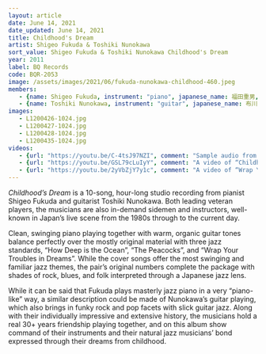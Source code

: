 ```yaml
---
layout: article
date: June 14, 2021
date_updated: June 14, 2021
title: Childhood's Dream
artist: Shigeo Fukuda & Toshiki Nunokawa
sort_value: Shigeo Fukuda & Toshiki Nunokawa Childhood's Dream
year: 2011
label: BQ Records
code: BQR-2053
image: /assets/images/2021/06/fukuda-nunokawa-childhood-460.jpeg
members:
   - {name: Shigeo Fukuda, instrument: "piano", japanese_name: 福田重男, url: "https://shigeofukuda.com/"}
   - {name: Toshiki Nunokawa, instrument: "guitar", japanese_name: 布川俊樹, url: "https://toshikinunokawa.jimdofree.com/"}
images:
   - L1200426-1024.jpg
   - L1200427-1024.jpg
   - L1200428-1024.jpg
   - L1200435-1024.jpg
videos: 
   - {url: "https://youtu.be/C-4tsJ97NZI", comment: "Sample audio from “Hope in the Cave”, the first track on the album"}
   - {url: "https://youtu.be/GSL79cLuIyY", comment: "A video of “Childhood’s Dream”, a live version of the title track"}
   - {url: "https://youtu.be/2yVbZjY7y1c", comment: "A video of “Wrap Your Troubles in Dreams”, a live version of the last track on the album"}
---
```

*Childhood’s Dream* is a 10-song, hour-long studio recording from pianist Shigeo Fukuda and guitarist Toshiki Nunokawa. Both leading veteran players, the musicians are also in-demand sidemen and instructors, well-known in Japan’s live scene from the 1980s through to the current day.

Clean, swinging piano playing together with warm, organic guitar tones balance perfectly over the mostly original material with three jazz standards, “How Deep is the Ocean”, “The Peacocks”, and “Wrap Your Troubles in Dreams”. While the cover songs offer the most swinging and familiar jazz themes, the pair’s original numbers complete the package with shades of rock, blues, and folk interpreted through a Japanese jazz lens.

While it can be said that Fukuda plays masterly jazz piano in a very “piano-like” way, a similar description could be made of Nunokawa’s guitar playing, which also brings in funky rock and pop facets with slick guitar jazz. Along with their individually impressive and extensive history, the musicians hold a real 30+ years friendship playing together, and on this album show command of their instruments and their natural jazz musicians’ bond expressed through their dreams from childhood.
